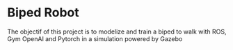 # Biped Robot

The objectif of this project is to modelize and train a biped to walk with ROS, Gym OpenAI and Pytorch in a simulation powered by Gazebo